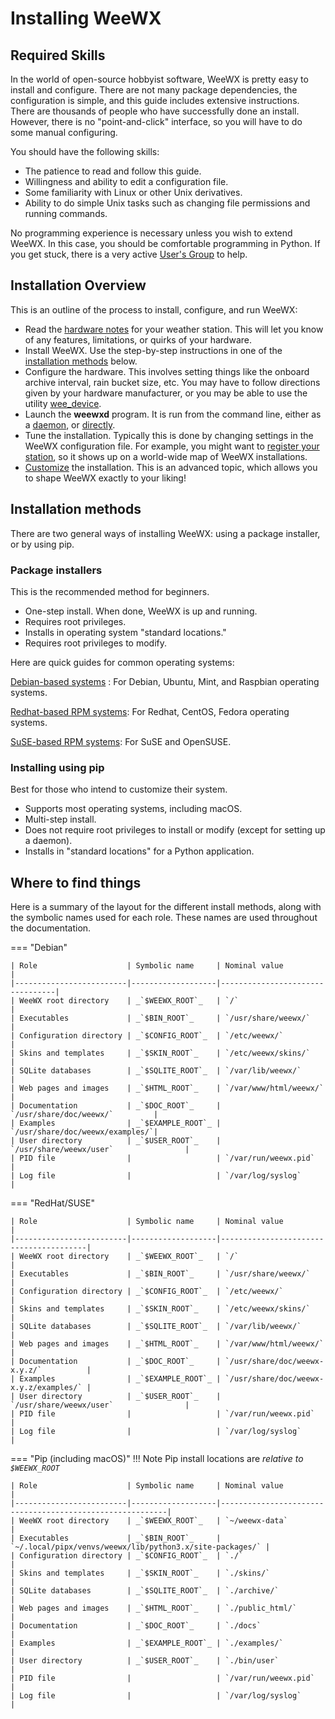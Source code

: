 # Installing WeeWX

## Required Skills

In the world of open-source hobbyist software, WeeWX is pretty easy to install and configure. There are not many package dependencies, the configuration is simple, and this guide includes extensive instructions. There are thousands of people who have successfully done an install. However, there is no "point-and-click" interface, so you will have to do some manual configuring.

You should have the following skills:

* The patience to read and follow this guide.
* Willingness and ability to edit a configuration file.
* Some familiarity with Linux or other Unix derivatives.
* Ability to do simple Unix tasks such as changing file permissions and running commands.

No programming experience is necessary unless you wish to extend WeeWX. In this case, you should be comfortable programming in Python.
If you get stuck, there is a very active [User's Group](https://groups.google.com/forum/#!forum/weewx-user) to help.


## Installation Overview
This is an outline of the process to install, configure, and run WeeWX:

* Read the [hardware notes](https://weewx.com/docs/hardware.htm) for your weather station. This will let you know of any features, limitations, or quirks of your hardware.
* Install WeeWX. Use the step-by-step instructions in one of the [installation methods](index.md) below.
* Configure the hardware. This involves setting things like the onboard archive interval, rain bucket size, etc. You may have to follow directions given by your hardware manufacturer, or you may be able to use the utility [wee_device](https://weewx.com/docs/utilities.htm#wee_device_utility).
* Launch the **weewxd** program. It is run from the command line, either as a [daemon](https://weewx.com/docs/usersguide.htm#Running_as_a_daemon), or [directly](https://weewx.com/docs/usersguide.htm#Running_directly).
* Tune the installation. Typically this is done by changing settings in the WeeWX configuration file. For example, you might want to [register your station](https://weewx.com/docs/usersguide.htm#station_registry), so it shows up on a world-wide map of WeeWX installations.
* [Customize](https://weewx.com/docs/customizing.htm) the installation. This is an advanced topic, which allows you to shape WeeWX exactly to your liking!



## Installation methods

There are two general ways of installing WeeWX: using a package installer, or by using pip.

### Package installers

This is the recommended method for beginners.

- One-step install. When done, WeeWX is up and running.
- Requires root privileges.
- Installs in operating system "standard locations."
- Requires root privileges to modify.

Here are quick guides for common operating systems:

[Debian-based systems](../debian.md) : For Debian, Ubuntu, Mint, and Raspbian operating  systems.

[Redhat-based RPM systems](../redhat.md): For Redhat, CentOS, Fedora operating systems.

[SuSE-based RPM systems](../suse.md): For SuSE and OpenSUSE.

### Installing using pip

Best for those who intend to customize their system. 

- Supports most operating systems, including macOS.
- Multi-step install.
- Does not require root privileges to install or modify (except for setting up a daemon).
- Installs in "standard locations" for a Python application.


## Where to find things

Here is a summary of the layout for the different install methods, along with the symbolic names used for each role. These names are used throughout the documentation.

=== "Debian"

    | Role                    | Symbolic name     | Nominal value                   |
    |-------------------------|-------------------|---------------------------------|
    | WeeWX root directory    | _`$WEEWX_ROOT`_   | `/`                             |
    | Executables             | _`$BIN_ROOT`_     | `/usr/share/weewx/`             |
    | Configuration directory | _`$CONFIG_ROOT`_  | `/etc/weewx/`                   |
    | Skins and templates     | _`$SKIN_ROOT`_    | `/etc/weewx/skins/`             |
    | SQLite databases        | _`$SQLITE_ROOT`_  | `/var/lib/weewx/`               |
    | Web pages and images    | _`$HTML_ROOT`_    | `/var/www/html/weewx/`          |
    | Documentation           | _`$DOC_ROOT`_     | `/usr/share/doc/weewx/`         |
    | Examples                | _`$EXAMPLE_ROOT`_ | `/usr/share/doc/weewx/examples/`|
    | User directory          | _`$USER_ROOT`_    | `/usr/share/weewx/user`                |
    | PID file                |                   | `/var/run/weewx.pid`            |
    | Log file                |                   | `/var/log/syslog`               |

=== "RedHat/SUSE"

    | Role                    | Symbolic name     | Nominal value                          |
    |-------------------------|-------------------|----------------------------------------|
    | WeeWX root directory    | _`$WEEWX_ROOT`_   | `/`                                    |
    | Executables             | _`$BIN_ROOT`_     | `/usr/share/weewx/`                    |
    | Configuration directory | _`$CONFIG_ROOT`_  | `/etc/weewx/`                          |
    | Skins and templates     | _`$SKIN_ROOT`_    | `/etc/weewx/skins/`                    |
    | SQLite databases        | _`$SQLITE_ROOT`_  | `/var/lib/weewx/`                      |
    | Web pages and images    | _`$HTML_ROOT`_    | `/var/www/html/weewx/`                 |
    | Documentation           | _`$DOC_ROOT`_     | `/usr/share/doc/weewx-x.y.z/`          |
    | Examples                | _`$EXAMPLE_ROOT`_ | `/usr/share/doc/weewx-x.y.z/examples/` |
    | User directory          | _`$USER_ROOT`_    | `/usr/share/weewx/user`                |
    | PID file                |                   | `/var/run/weewx.pid`                   |
    | Log file                |                   | `/var/log/syslog`                      |

=== "Pip (including macOS)"
    !!! Note
        Pip install locations are *relative to _`$WEEWX_ROOT`_*

    | Role                    | Symbolic name     | Nominal value                                            |
    |-------------------------|-------------------|----------------------------------------------------------|
    | WeeWX root directory    | _`$WEEWX_ROOT`_   | `~/weewx-data`                                           |
    | Executables             | _`$BIN_ROOT`_     | `~/.local/pipx/venvs/weewx/lib/python3.x/site-packages/` |
    | Configuration directory | _`$CONFIG_ROOT`_  | `./`                                                     |
    | Skins and templates     | _`$SKIN_ROOT`_    | `./skins/`                                               |
    | SQLite databases        | _`$SQLITE_ROOT`_  | `./archive/`                                             |
    | Web pages and images    | _`$HTML_ROOT`_    | `./public_html/`                                         |
    | Documentation           | _`$DOC_ROOT`_     | `./docs`                                                 |
    | Examples                | _`$EXAMPLE_ROOT`_ | `./examples/`                                            |
    | User directory          | _`$USER_ROOT`_    | `./bin/user`                                             |
    | PID file                |                   | `/var/run/weewx.pid`                                     |
    | Log file                |                   | `/var/log/syslog`                                        |
